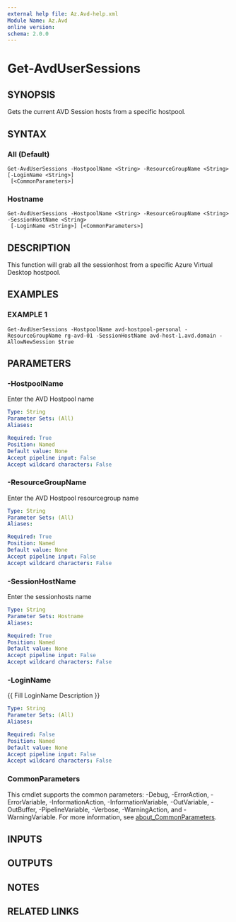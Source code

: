 ```yaml
---
external help file: Az.Avd-help.xml
Module Name: Az.Avd
online version:
schema: 2.0.0
---
```


# Get-AvdUserSessions

## SYNOPSIS
Gets the current AVD Session hosts from a specific hostpool.

## SYNTAX

### All (Default)
```
Get-AvdUserSessions -HostpoolName <String> -ResourceGroupName <String> [-LoginName <String>]
 [<CommonParameters>]
```

### Hostname
```
Get-AvdUserSessions -HostpoolName <String> -ResourceGroupName <String> -SessionHostName <String>
 [-LoginName <String>] [<CommonParameters>]
```

## DESCRIPTION
This function will grab all the sessionhost from a specific Azure Virtual Desktop hostpool.

## EXAMPLES

### EXAMPLE 1
```
Get-AvdUserSessions -HostpoolName avd-hostpool-personal -ResourceGroupName rg-avd-01 -SessionHostName avd-host-1.avd.domain -AllowNewSession $true
```

## PARAMETERS

### -HostpoolName
Enter the AVD Hostpool name

```yaml
Type: String
Parameter Sets: (All)
Aliases:

Required: True
Position: Named
Default value: None
Accept pipeline input: False
Accept wildcard characters: False
```

### -ResourceGroupName
Enter the AVD Hostpool resourcegroup name

```yaml
Type: String
Parameter Sets: (All)
Aliases:

Required: True
Position: Named
Default value: None
Accept pipeline input: False
Accept wildcard characters: False
```

### -SessionHostName
Enter the sessionhosts name

```yaml
Type: String
Parameter Sets: Hostname
Aliases:

Required: True
Position: Named
Default value: None
Accept pipeline input: False
Accept wildcard characters: False
```

### -LoginName
{{ Fill LoginName Description }}

```yaml
Type: String
Parameter Sets: (All)
Aliases:

Required: False
Position: Named
Default value: None
Accept pipeline input: False
Accept wildcard characters: False
```

### CommonParameters
This cmdlet supports the common parameters: -Debug, -ErrorAction, -ErrorVariable, -InformationAction, -InformationVariable, -OutVariable, -OutBuffer, -PipelineVariable, -Verbose, -WarningAction, and -WarningVariable. For more information, see [about_CommonParameters](http://go.microsoft.com/fwlink/?LinkID=113216).

## INPUTS

## OUTPUTS

## NOTES

## RELATED LINKS
